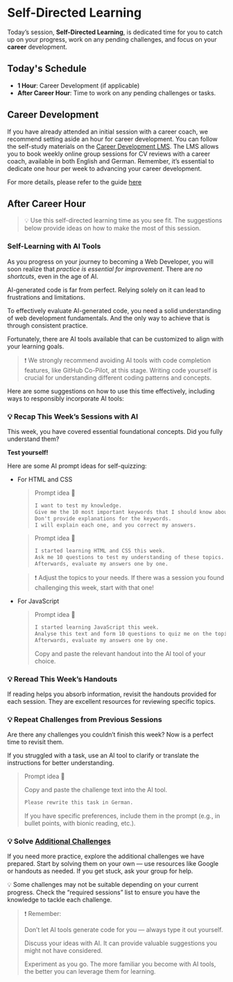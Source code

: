 # Self-Directed Learning

Today’s session, **Self-Directed Learning**, is dedicated time for you to catch up on your progress, work on any pending challenges, and focus on your **career** development.

## Today's Schedule

- **1 Hour**: Career Development (if applicable)
- **After Career Hour**: Time to work on any pending challenges or tasks.

## Career Development

If you have already attended an initial session with a career coach, we recommend setting aside an hour for career development. You can follow the self-study materials on the [Career Development LMS](https://login.neuefische.de/?domain=dashboard.neuefische.de). The LMS allows you to book weekly online group sessions for CV reviews with a career coach, available in both English and German. Remember, it’s essential to dedicate one hour per week to advancing your career development.

For more details, please refer to the guide [here](./assets/careers.md)

## After Career Hour

> 💡 Use this self-directed learning time as you see fit. The suggestions below provide ideas on how to make the most of this session.

### Self-Learning with AI Tools

As you progress on your journey to becoming a Web Developer, you will soon realize that _practice is essential for improvement_. There are _no shortcuts_, even in the age of AI.

AI-generated code is far from perfect. Relying solely on it can lead to frustrations and limitations.

To effectively evaluate AI-generated code, you need a solid understanding of web development fundamentals. And the only way to achieve that is through consistent practice.

Fortunately, there are AI tools available that can be customized to align with your learning goals.

> ❗️ We strongly recommend avoiding AI tools with code completion features, like GitHub Co-Pilot, at this stage. Writing code yourself is crucial for understanding different coding patterns and concepts.

Here are some suggestions on how to use this time effectively, including ways to responsibly incorporate AI tools:

### 💡 Recap This Week’s Sessions with AI

This week, you have covered essential foundational concepts. Did you fully understand them?

**Test yourself!**

Here are some AI prompt ideas for self-quizzing:

- For HTML and CSS

  > Prompt idea 🤖
  >
  > ```md
  > I want to test my knowledge.
  > Give me the 10 most important keywords that I should know about CSS Flexbox.
  > Don't provide explanations for the keywords.
  > I will explain each one, and you correct my answers.
  > ```

  > Prompt idea 🤖
  >
  > ```md
  > I started learning HTML and CSS this week.
  > Ask me 10 questions to test my understanding of these topics.
  > Afterwards, evaluate my answers one by one.
  > ```

  > ❗️ Adjust the topics to your needs. If there was a session you found challenging this week, start with that one!

- For JavaScript

  > Prompt idea 🤖
  >
  > ```md
  > I started learning JavaScript this week.
  > Analyse this text and form 10 questions to quiz me on the topics covered.
  > Afterwards, evaluate my answers one by one.
  > ```
  >
  > Copy and paste the relevant handout into the AI tool of your choice.

### 💡 Reread This Week’s Handouts

If reading helps you absorb information, revisit the handouts provided for each session.
They are excellent resources for reviewing specific topics.

### 💡 Repeat Challenges from Previous Sessions

Are there any challenges you couldn’t finish this week? Now is a perfect time to revisit them.

If you struggled with a task, use an AI tool to clarify or translate the instructions for better understanding.

> Prompt idea 🤖
>
> Copy and paste the challenge text into the AI tool.
>
> ```md
> Please rewrite this task in German.
> ```
>
> If you have specific preferences, include them in the prompt (e.g., in bullet points, with bionic reading, etc.).

### 💡 Solve [Additional Challenges](./assets/additional-challenges.md)

If you need more practice, explore the additional challenges we have prepared. Start by solving them on your own — use resources like Google or handouts as needed. If you get stuck, ask your group for help.

💡 Some challenges may not be suitable depending on your current progress. Check the “required sessions” list to ensure you have the knowledge to tackle each challenge.

> ❗️ Remember:
>
> Don’t let AI tools generate code for you — always type it out yourself.
>
> Discuss your ideas with AI. It can provide valuable suggestions you might not have considered.
>
> Experiment as you go. The more familiar you become with AI tools, the better you can leverage them for learning.
